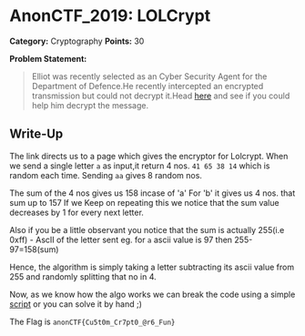 # AnonCTF_2019: LOLCrypt

**Category:** Cryptography
**Points:** 30

**Problem Statement:**

>Elliot was recently selected as an Cyber Security Agent for the Department of Defence.He recently intercepted an encrypted transmission but could not decrypt it.Head <a href="https://lol-crypt.000webhostapp.com/" target="_blank">here</a> and see if you could help him decrypt the message.

## Write-Up

The link directs us to a page which gives the encryptor for Lolcrypt.
When we send a single letter `a` as input,it return 4 nos. `41 65 38 14` which is random each time.
Sending `aa` gives 8 random nos.

The sum of the 4 nos gives us 158 incase of 'a'
For 'b' it gives us 4 nos. that sum up to 157
If we Keep on repeating this we notice that the sum value decreases by 1 for every next letter.

Also if you be a little observant you notice that the sum is actually 255(i.e 0xff) - AscII of the letter sent
eg. for `a` ascii value is 97 then 255-97=158(sum)

Hence, the algorithm is simply taking a letter subtracting its ascii value from 255 and randomly splitting that no in 4.

Now, as we know how the algo works we can break the code using a simple [script](Solution.py) or you can solve it by hand ;)

The Flag is  `anonCTF{Cu5t0m_Cr7pt0_@r6_Fun}` 
